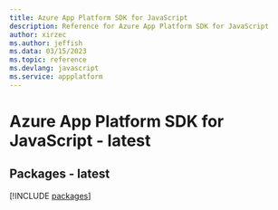```yaml
---
title: Azure App Platform SDK for JavaScript
description: Reference for Azure App Platform SDK for JavaScript
author: xirzec
ms.author: jeffish
ms.data: 03/15/2023
ms.topic: reference
ms.devlang: javascript
ms.service: appplatform
---
```

# Azure App Platform SDK for JavaScript - latest
## Packages - latest
[!INCLUDE [packages](app-platform-index.md)]